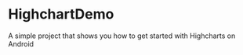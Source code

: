 HighchartDemo
=============

A simple project that shows you how to get started with Highcharts on Android
